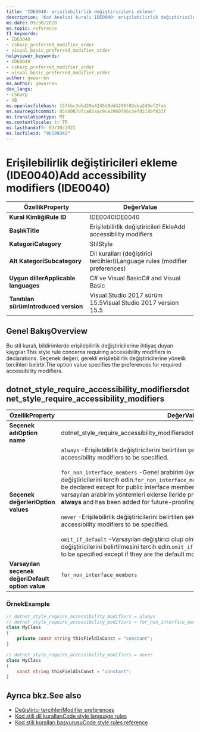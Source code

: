 ```yaml
---
title: 'IDE0040: erişilebilirlik değiştiricileri ekleme'
description: 'Kod Analizi kuralı IDE0040: erişilebilirlik değiştiricileri ekleme hakkında bilgi edinin'
ms.date: 09/30/2020
ms.topic: reference
f1_keywords:
- IDE0040
- csharp_preferred_modifier_order
- visual_basic_preferred_modifier_order
helpviewer_keywords:
- IDE0040
- csharp_preferred_modifier_order
- visual_basic_preferred_modifier_order
author: gewarren
ms.author: gewarren
dev_langs:
- CSharp
- VB
ms.openlocfilehash: 157bbc3dbd29e4245d9dd4200f02eba2d9ef2feb
ms.sourcegitcommit: 05d0087dfca85aac9ca2960f86c5efd218bf833f
ms.translationtype: MT
ms.contentlocale: tr-TR
ms.lasthandoff: 03/30/2021
ms.locfileid: "96589342"
---
```

# <a name="add-accessibility-modifiers-ide0040"></a><span data-ttu-id="7a3a1-103">Erişilebilirlik değiştiricileri ekleme (IDE0040)</span><span class="sxs-lookup"><span data-stu-id="7a3a1-103">Add accessibility modifiers (IDE0040)</span></span>

|<span data-ttu-id="7a3a1-104">Özellik</span><span class="sxs-lookup"><span data-stu-id="7a3a1-104">Property</span></span>|<span data-ttu-id="7a3a1-105">Değer</span><span class="sxs-lookup"><span data-stu-id="7a3a1-105">Value</span></span>|
|-|-|
| <span data-ttu-id="7a3a1-106">**Kural Kimliği**</span><span class="sxs-lookup"><span data-stu-id="7a3a1-106">**Rule ID**</span></span> | <span data-ttu-id="7a3a1-107">IDE0040</span><span class="sxs-lookup"><span data-stu-id="7a3a1-107">IDE0040</span></span> |
| <span data-ttu-id="7a3a1-108">**Başlık**</span><span class="sxs-lookup"><span data-stu-id="7a3a1-108">**Title**</span></span> | <span data-ttu-id="7a3a1-109">Erişilebilirlik değiştiricileri Ekle</span><span class="sxs-lookup"><span data-stu-id="7a3a1-109">Add accessibility modifiers</span></span> |
| <span data-ttu-id="7a3a1-110">**Kategori**</span><span class="sxs-lookup"><span data-stu-id="7a3a1-110">**Category**</span></span> | <span data-ttu-id="7a3a1-111">Stil</span><span class="sxs-lookup"><span data-stu-id="7a3a1-111">Style</span></span> |
| <span data-ttu-id="7a3a1-112">**Alt Kategori**</span><span class="sxs-lookup"><span data-stu-id="7a3a1-112">**Subcategory**</span></span> | <span data-ttu-id="7a3a1-113">Dil kuralları (değiştirici tercihleri)</span><span class="sxs-lookup"><span data-stu-id="7a3a1-113">Language rules (modifier preferences)</span></span> |
| <span data-ttu-id="7a3a1-114">**Uygun diller**</span><span class="sxs-lookup"><span data-stu-id="7a3a1-114">**Applicable languages**</span></span> | <span data-ttu-id="7a3a1-115">C# ve Visual Basic</span><span class="sxs-lookup"><span data-stu-id="7a3a1-115">C# and Visual Basic</span></span> |
| <span data-ttu-id="7a3a1-116">**Tanıtılan sürüm**</span><span class="sxs-lookup"><span data-stu-id="7a3a1-116">**Introduced version**</span></span> | <span data-ttu-id="7a3a1-117">Visual Studio 2017 sürüm 15.5</span><span class="sxs-lookup"><span data-stu-id="7a3a1-117">Visual Studio 2017 version 15.5</span></span> |

## <a name="overview"></a><span data-ttu-id="7a3a1-118">Genel Bakış</span><span class="sxs-lookup"><span data-stu-id="7a3a1-118">Overview</span></span>

<span data-ttu-id="7a3a1-119">Bu stil kuralı, bildirimlerde erişilebilirlik değiştiricilerine ihtiyaç duyan kaygılar.</span><span class="sxs-lookup"><span data-stu-id="7a3a1-119">This style rule concerns requiring accessibility modifiers in declarations.</span></span> <span data-ttu-id="7a3a1-120">Seçenek değeri, gerekli erişilebilirlik değiştiricilerine yönelik tercihleri belirtir.</span><span class="sxs-lookup"><span data-stu-id="7a3a1-120">The option value specifies the preferences for required accessibility modifiers.</span></span>

## <a name="dotnet_style_require_accessibility_modifiers"></a><span data-ttu-id="7a3a1-121">dotnet_style_require_accessibility_modifiers</span><span class="sxs-lookup"><span data-stu-id="7a3a1-121">dotnet_style_require_accessibility_modifiers</span></span>

|<span data-ttu-id="7a3a1-122">Özellik</span><span class="sxs-lookup"><span data-stu-id="7a3a1-122">Property</span></span>|<span data-ttu-id="7a3a1-123">Değer</span><span class="sxs-lookup"><span data-stu-id="7a3a1-123">Value</span></span>|
|-|-|
| <span data-ttu-id="7a3a1-124">**Seçenek adı**</span><span class="sxs-lookup"><span data-stu-id="7a3a1-124">**Option name**</span></span> | <span data-ttu-id="7a3a1-125">dotnet_style_require_accessibility_modifiers</span><span class="sxs-lookup"><span data-stu-id="7a3a1-125">dotnet_style_require_accessibility_modifiers</span></span>
| <span data-ttu-id="7a3a1-126">**Seçenek değerleri**</span><span class="sxs-lookup"><span data-stu-id="7a3a1-126">**Option values**</span></span> | <span data-ttu-id="7a3a1-127">`always` -Erişilebilirlik değiştiricilerini belirtilen şekilde tercih edin.</span><span class="sxs-lookup"><span data-stu-id="7a3a1-127">`always` - Prefer accessibility modifiers to be specified.</span></span><br /><br /><span data-ttu-id="7a3a1-128">`for_non_interface_members` -Genel arabirim üyeleri dışında belirtilecek erişilebilirlik değiştiricilerini tercih edin.</span><span class="sxs-lookup"><span data-stu-id="7a3a1-128">`for_non_interface_members` - Prefer accessibility modifiers to be declared except for public interface members.</span></span> <span data-ttu-id="7a3a1-129">(Bu, **her zaman** ile aynıdır ve C# varsayılan arabirim yöntemleri eklerse ileride prova için eklenmiştir.)</span><span class="sxs-lookup"><span data-stu-id="7a3a1-129">(This is the same as **always** and has been added for future-proofing if C# adds default interface methods.)</span></span><br /><br /><span data-ttu-id="7a3a1-130">`never` -Erişilebilirlik değiştiricilerini belirtilen şekilde tercih etme.</span><span class="sxs-lookup"><span data-stu-id="7a3a1-130">`never` - Do not prefer accessibility modifiers to be specified.</span></span><br /><br /><span data-ttu-id="7a3a1-131">`omit_if_default` -Varsayılan değiştirici olup olmamaları dışında, erişilebilirlik değiştiricilerini belirtilmesini tercih edin.</span><span class="sxs-lookup"><span data-stu-id="7a3a1-131">`omit_if_default` - Prefer accessibility modifiers to be specified except if they are the default modifier.</span></span> |
| <span data-ttu-id="7a3a1-132">**Varsayılan seçenek değeri**</span><span class="sxs-lookup"><span data-stu-id="7a3a1-132">**Default option value**</span></span> | `for_non_interface_members` |

### <a name="example"></a><span data-ttu-id="7a3a1-133">Örnek</span><span class="sxs-lookup"><span data-stu-id="7a3a1-133">Example</span></span>

```csharp
// dotnet_style_require_accessibility_modifiers = always
// dotnet_style_require_accessibility_modifiers = for_non_interface_members
class MyClass
{
    private const string thisFieldIsConst = "constant";
}

// dotnet_style_require_accessibility_modifiers = never
class MyClass
{
    const string thisFieldIsConst = "constant";
}
```

## <a name="see-also"></a><span data-ttu-id="7a3a1-134">Ayrıca bkz.</span><span class="sxs-lookup"><span data-stu-id="7a3a1-134">See also</span></span>

- [<span data-ttu-id="7a3a1-135">Değiştirici tercihleri</span><span class="sxs-lookup"><span data-stu-id="7a3a1-135">Modifier preferences</span></span>](modifier-preferences.md)
- [<span data-ttu-id="7a3a1-136">Kod stili dil kuralları</span><span class="sxs-lookup"><span data-stu-id="7a3a1-136">Code style language rules</span></span>](language-rules.md)
- [<span data-ttu-id="7a3a1-137">Kod stili kuralları başvurusu</span><span class="sxs-lookup"><span data-stu-id="7a3a1-137">Code style rules reference</span></span>](index.md)
